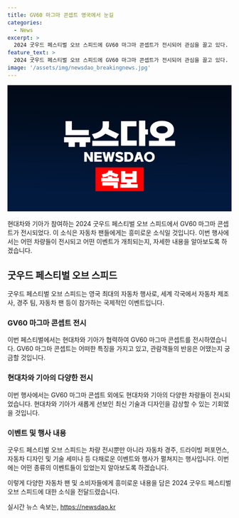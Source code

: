 ```yaml
---
title: GV60 마그마 콘셉트 영국에서 눈길
categories:
  - News
excerpt: >
  2024 굿우드 페스티벌 오브 스피드에 GV60 마그마 콘셉트가 전시되어 관심을 끌고 있다. 현대차 그룹이 설치한 제네시스 전시 공간에서 선보이고 있는데, 자동차 팬들에게 흥미로운 소식으로 자리 잡고 있다. (문구 내용은 사진 출처 및 재판매 금지사항을 확인함)
feature_text: >
  2024 굿우드 페스티벌 오브 스피드에 GV60 마그마 콘셉트가 전시되어 관심을 끌고 있다. 현대차 그룹이 설치한 제네시스 전시 공간에서 선보이고 있는데, 자동차 팬들에게 흥미로운 소식으로 자리 잡고 있다. (문구 내용은 사진 출처 및 재판매 금지사항을 확인함)
image: '/assets/img/newsdao_breakingnews.jpg'
---
```


<p><img src="/assets/img/newsdao_breakingnews.jpg" alt="ontimetimes 속보" /></p>

<p>현대차와 기아가 참여하는 2024 굿우드 페스티벌 오브 스피드에서 GV60 마그마 콘셉트가 전시되었다. 이 소식은 자동차 팬들에게는 흥미로운 소식일 것입니다. 이번 행사에서는 어떤 차량들이 전시되고 어떤 이벤트가 개최되는지, 자세한 내용을 알아보도록 하겠습니다. </p>

<h2 data-ke-size="size26">굿우드 페스티벌 오브 스피드</h2>

<p data-ke-size="size16">굿우드 페스티벌 오브 스피드는 영국 최대의 자동차 행사로, 세계 각국에서 자동차 제조사, 경주 팀, 자동차 팬 등이 참가하는 국제적인 이벤트입니다.</p>

<h3 data-ke-size="size24">GV60 마그마 콘셉트 전시</h3>

<p data-ke-size="size16">이번 페스티벌에서는 현대차와 기아가 협력하여 GV60 마그마 콘셉트를 전시하였습니다. GV60 마그마 콘셉트는 어떠한 특징을 가지고 있고, 관람객들의 반응은 어땠는지 궁금할 것입니다.</p>

<h3 data-ke-size="size24">현대차와 기아의 다양한 전시</h3>

<p data-ke-size="size16">이번 행사에서는 GV60 마그마 콘셉트 외에도 현대차와 기아의 다양한 차량들이 전시되었습니다. 현대차와 기아가 새롭게 선보인 최신 기술과 디자인을 감상할 수 있는 기회였을 것입니다.</p>

<h3 data-ke-size="size24">이벤트 및 행사 내용</h3>

<p data-ke-size="size16">굿우드 페스티벌 오브 스피드는 차량 전시뿐만 아니라 자동차 경주, 드라이빙 퍼포먼스, 자동차 디자인 및 기술 세미나 등 다채로운 이벤트와 행사가 펼쳐지는 행사입니다. 이번에는 어떤 종류의 이벤트들이 있었는지 알아보도록 하겠습니다.</p>

<p>이렇게 다양한 자동차 팬 및 소비자들에게 흥미로운 내용을 담은 2024 굿우드 페스티벌 오브 스피드에 대한 소식을 전달드렸습니다.</p>
실시간 뉴스 속보는, <a href="https://newsdao.kr" rel="dofollow">https://newsdao.kr</a>


